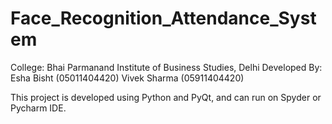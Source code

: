 # Face_Recognition_Attendance_System
College: Bhai Parmanand Institute of Business Studies, Delhi
Developed By: 
Esha Bisht (05011404420)
Vivek Sharma (05911404420)

This project is developed using Python and PyQt, and can run on Spyder or Pycharm IDE.
